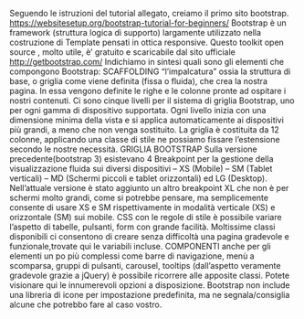 Seguendo le istruzioni del tutorial allegato, creiamo il primo sito bootstrap.
https://websitesetup.org/bootstrap-tutorial-for-beginners/
Bootstrap è un framework (struttura logica di supporto) largamente utilizzato nella costruzione di Template pensati in ottica responsive.
Questo toolkit open source , molto utile, è’ gratuito e scaricabile dal sito ufficiale http://getbootstrap.com/
Indichiamo in sintesi quali sono gli elementi che compongono Bootstrap:
SCAFFOLDING
“l’impalcatura” ossia la struttura di base, o griglia come viene definita (fissa o fluida), che crea la nostra pagina. In essa vengono definite le righe e le colonne pronte ad ospitare i nostri contenuti.
Ci sono cinque livelli per il sistema di griglia Bootstrap, uno per ogni gamma di dispositivo supportata. Ogni livello inizia con una dimensione minima della vista e si applica automaticamente ai dispositivi più grandi, a meno che non venga sostituito.
La griglia è costituita da 12 colonne, applicando una classe di stile ne possiamo fissare l’estensione secondo le nostre necessità.
GRIGLIA BOOTSTRAP
Sulla versione precedente(bootstrap 3) esistevano 4 Breakpoint per la gestione della visualizzazione fluida sui diversi dispositivi – XS (Mobile) – SM (Tablet verticali) – MD (Schermi piccoli e tablet orizzontali) ed LG (Desktop).
Nell’attuale versione è stato aggiunto un altro breakpoint  XL che non è per schermi molto grandi, come si potrebbe pensare,  ma semplicemente consente di usare XS e SM rispettivamente in modalità verticale (XS) e orizzontale (SM) sui mobile.
CSS
con le regole di stile è possibile variare l’aspetto di tabelle, pulsanti, form con grande facilità.
Moltissime classi disponibili ci consentono di creare senza difficoltà una pagina gradevole e funzionale,trovate qui le variabili incluse.
COMPONENTI
anche per gli elementi un po più complessi come barre di navigazione, menù a scomparsa, gruppi di pulsanti, carousel, tooltips (dall’aspetto veramente gradevole grazie a jQuery) è possibile ricorrere alle apposite classi. Potete visionare qui le innumerevoli opzioni a disposizione.
Bootstrap non include una libreria di icone per impostazione predefinita, ma ne segnala/consiglia alcune che potrebbo fare al caso vostro.
